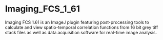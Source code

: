 # Imaging_FCS_1_61
Imaging FCS 1.61 is an ImageJ plugin featuring post-processing tools to calculate and view spatio-temporal correlation functions from 16 bit grey tiff stack files as well as data acquisition software for real-time image analysis.
